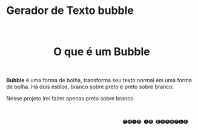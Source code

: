# Gerador de Texto bubble

<br>
<h1 style='text-align:center;'>O que é um Bubble</h1>
<br>
<p><b>Bubble</b> é uma forma de bolha, transforma seu texto normal em uma forma de bolha. Há dois estilos, branco sobre preto e preto sobre branco.</p>
<p>Nesse projeto irei fazer apenas preto sobre branco.</p>
</br>

                                               🅣🅗🅘🅢 🅘🅢 🅔🅧🅐🅜🅟🅛🅔

